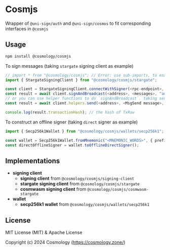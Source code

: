 # Cosmjs

Wrapper of `@uni-sign/auth` and `@uni-sign/cosmos` to fit corresponding interfaces in `@cosmjs` 

## Usage

```sh
npm install @cosmology/cosmjs
```

To sign messages (taking `stargate` signing client as example)

```ts
// import * from "@cosmology/cosmjs"; // Error: use sub-imports, to ensure small app size
import { StargateSigningClient } from "@cosmology/cosmjs/stargate";

const client = StargateSigningClient.connectWithSigner(<rpc-endpoint>, <offline signer>);
const result = await client.signAndBroadcast(<address>, <messages>, "auto");
// or you can use helper functions to do `signAndBroadcast`. taking send tokens as example
const result = await client.helpers.send(<address>, <MsgSend message>, "auto", "");

console.log(result.transactionHash); // the hash of TxRaw
```

To construct an offline signer (taking `direct` signer as example)

```ts
import { Secp256k1Wallet } from "@cosmology/cosmjs/wallets/secp256k1";

const wallet = Secp256k1Wallet.fromMnemonic("<MNEMONIC_WORDS>", { prefix: "<prefix>" });
const directOfflineSigner = wallet.toOfflineDirectSigner();
```

## Implementations

- **signing client**
  - **signing client** from `@cosmology/cosmjs/signing-client`
  - **stargate signing client** from `@cosmology/cosmjs/stargate`
  - **cosmwasm signing client** from `@cosmology/cosmjs/cosmwasm-stargate`
- **wallet**
  - **secp256k1 wallet** from `@cosmology/cosmjs/wallets/secp256k1`

## License

MIT License (MIT) & Apache License

Copyright (c) 2024 Cosmology (https://cosmology.zone/)